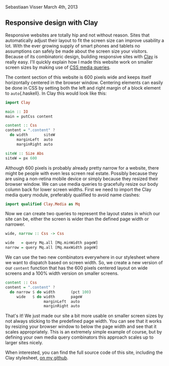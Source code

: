 <article>

<div class=meta>
<span class=author>Sebastiaan Visser</span>
<span class=date>March 4th, 2013</span>
</div>

# Responsive design with Clay

Responsive websites are totally hip and not without reason. Sites that
automatically adjust their layout to fit the screen size can improve usability
a lot. With the ever growing supply of smart phones and tablets no assumptions
can safely be made about the screen size your visitors. Because of its
combinatoric design, building responsive sites with [Clay](/clay) is really
easy. I'll quickly explain how I made this website work on smaller screen sizes
by making use of [CSS media queries](http://www.w3.org/TR/css3-mediaqueries).

The content section of this website is 600 pixels wide and keeps itself
horizontally centered in the browser window. Centering elements can easily be
done in CSS by setting both the left and right margin of a block element to
`auto`{.haskell}. In Clay this would look like this:

```haskell
import Clay

main :: IO
main = putCss content

content :: Css
content = ".content" ?
  do width       siteW
     marginLeft  auto
     marginRight auto

siteW :: Size Abs
siteW = px 600
```

Although 600 pixels is probably already pretty narrow for a website, there
might be people with even less screen real estate. Possibly because they are
using a non-retina mobile device or simply because they resized their browser
window. We can use media queries to gracefully resize our body column back for
lower screen widths. First we need to import the Clay media query module,
preferably qualified to avoid name clashes:

```haskell
import qualified Clay.Media as Mq
```

Now we can create two queries to represent the layout states in which our site
can be, either the screen is wider than the defined page width or narrower.

```haskell
wide, narrow :: Css -> Css

wide   = query Mq.all [Mq.minWidth pageW]
narrow = query Mq.all [Mq.maxWidth pageW]
```

We can use the two new combinators everywhere in our stylesheet where we want
to dispatch based on screen width. So, we create a new version of our
<code>content</code> function that has the 600 pixels centered layout on wide
screens and a 100% width version on smaller screens.

```haskell
content :: Css
content = ".content" ?
  do narrow $ do width       (pct 100)
     wide   $ do width       pageW
                 marginLeft  auto
                 marginRight auto
```

That's it! We just made our site a bit more usable on smaller screen sizes by
not always sticking to the predefined page width. You can see that it works by
resizing your browser window to below the page width and see that it scales
appropriately. This is an extremely simple example of course, but by defining
your own media query combinators this approach scales up to larger sites
nicely.

When interested, you can find the full source code of this site, including the
Clay stylesheet, [on my
github](https://github.com/sebastiaanvisser/sebastiaanvisser.github.com).

</article>
